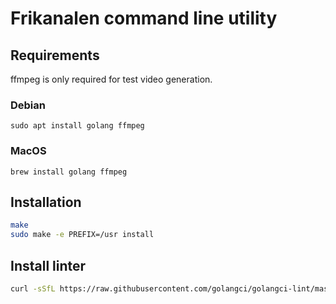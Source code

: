 # Frikanalen command line utility


## Requirements

ffmpeg is only required for test video generation.

### Debian

```
sudo apt install golang ffmpeg
```

### MacOS
```
brew install golang ffmpeg
```

## Installation

```bash
make
sudo make -e PREFIX=/usr install
```

## Install linter

```bash
curl -sSfL https://raw.githubusercontent.com/golangci/golangci-lint/master/install.sh | sh -s -- -b $(go env GOPATH)/bin v1.43.0
```
